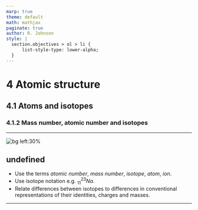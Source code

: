 ```yaml
---
marp: true
theme: default
math: mathjax
paginate: true
author: R. Johnson
style: |
  section.objectives > ol > li {
      list-style-type: lower-alpha;
  }
---
```


# 4 Atomic structure
## 4.1 Atoms and isotopes
### 4.1.2 Mass number, atomic number and isotopes

---

<!-- _class: objectives -->

![bg left:30%](https://images.unsplash.com/photo-1492962827063-e5ea0d8c01f5?ixlib=rb-4.0.3&ixid=MnwxMjA3fDB8MHxwaG90by1wYWdlfHx8fGVufDB8fHx8&auto=format&fit=crop&w=2121&q=80)
## undefined


- Use the terms _atomic number_, _mass number_, _isotope_, _atom_, _ion_.
- Use isotope notation e.g. $_{11}^{23}Na$.
- Relate differences between isotopes to differences in conventional representations of their identities, charges and masses.



---